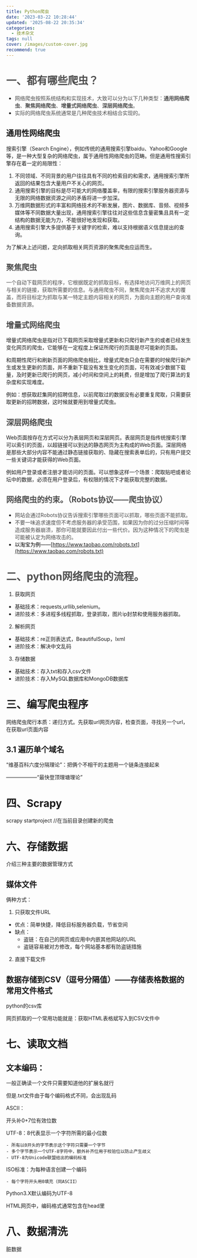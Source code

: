 ```yaml
---
title: Python爬虫
date: '2023-03-22 10:28:44'
updated: '2025-08-22 20:35:34'
categories:
  - 技术杂文
tags: null
cover: /images/custom-cover.jpg
recommend: true
---
```

# <font style="color:rgb(79, 79, 79);">一、都有哪些爬虫？</font>
+ <font style="color:rgb(77, 77, 77);">网络爬虫按照系统结构和实现技术，大致可以分为以下几种类型：</font>**<font style="color:rgb(77, 77, 77);">通用网络爬虫</font>**<font style="color:rgb(77, 77, 77);">、</font>**<font style="color:rgb(77, 77, 77);">聚焦网络爬虫</font>**<font style="color:rgb(77, 77, 77);">、</font>**<font style="color:rgb(77, 77, 77);">增量式网络爬虫</font>**<font style="color:rgb(77, 77, 77);">、</font>**<font style="color:rgb(77, 77, 77);">深层网络爬虫</font>**<font style="color:rgb(77, 77, 77);">。</font>
+ <font style="color:rgb(77, 77, 77);">实际的网络爬虫系统通常是几种爬虫技术相结合实现的。</font>

## 通用性网络爬虫
搜索引擎（Search Engine），例如传统的通用搜索引擎baidu、Yahoo和Google等，是一种大型复杂的网络爬虫，属于通用性网络爬虫的范畴。但是通用性搜索引擎存在着一定的局限性：

1. 不同领域、不同背景的用户往往具有不同的检索目的和需求，通用搜索引擎所返回的结果包含大量用户不关心的网页。
2. 通用搜索引擎的目标是尽可能大的网络覆盖率，有限的搜索引擎服务器资源与无限的网络数据资源之间的矛盾将进一步加深。
3. 万维网数据形式的丰富和网络技术的不断发展，图片、数据库、音频、视频多媒体等不同数据大量出现，通用搜索引擎往往对这些信息含量密集且具有一定结构的数据无能为力，不能很好地发现和获取。
4. 通用搜索引擎大多提供基于关键字的检索，难以支持根据语义信息提出的查询。

为了解决上述问题，定向抓取相关网页资源的聚焦爬虫应运而生。

## <font style="color:rgb(77, 77, 77);">聚焦爬虫</font>
  
<font style="color:rgb(77, 77, 77);">一个自动下载网页的程序，它根据既定的抓取目标，有选择地访问万维网上的网页与相关的链接，获取所需要的信息。与通用爬虫不同，聚焦爬虫并不追求大的覆盖，而将目标定为抓取与某一特定主题内容相关的网页，为面向主题的用户查询准备数据资源。</font>

## <font style="color:rgb(77, 77, 77);">增量式网络爬虫</font>
增量式网络爬虫是指对已下载网页采取增量式更新和只爬行新产生的或者已经发生变化网页的爬虫，它能够在一定程度上保证所爬行的页面是尽可能新的页面。



和周期性爬行和刷新页面的网络爬虫相比，增量式爬虫只会在需要的时候爬行新产生或发生更新的页面，并不重新下载没有发生变化的页面，可有效减少数据下载量，及时更新已爬行的网页，减小时间和空间上的耗费，但是增加了爬行算法的复杂度和实现难度。



例如：想获取赶集网的招聘信息，以前爬取过的数据没有必要重复爬取，只需要获取更新的招聘数据，这时候就要用到增量式爬虫。



## <font style="color:rgb(77, 77, 77);">深层网络爬虫</font>
Web页面按存在方式可以分为表层网页和深层网页。表层网页是指传统搜索引擎可以索引的页面，以超链接可以到达的静态网页为主构成的Web页面。深层网络是那些大部分内容不能通过静态链接获取的、隐藏在搜索表单后的，只有用户提交一些关键词才能获得的Web页面。



例如用户登录或者注册才能访问的页面。可以想象这样一个场景：爬取贴吧或者论坛中的数据，必须在用户登录后，有权限的情况下才能获取完整的数据。

## <font style="color:rgb(79, 79, 79);">网络爬虫的约束。（Robots协议——爬虫协议）</font>
+ <font style="color:rgb(77, 77, 77);">网站会通过Robots协议告诉搜索引擎哪些页面可以抓取，哪些页面不能抓取。</font>
+ <font style="color:rgb(77, 77, 77);">不要一味追求速度但不考虑服务器的承受范围，如果因为你的过分压缩时间等造成服务器崩溃，那你可能就要因此付出一些代价。因为这种情况下的爬虫是可能被认定为网络攻击的。</font>
+ <font style="color:rgb(0, 0, 0);">以淘宝为例——</font>[https://www.taobao.com/robots.txt](https://www.taobao.com/robots.txt)

# <font style="color:rgb(77, 77, 77);">二、</font><font style="color:rgb(79, 79, 79);">python网络爬虫的流程。</font>
1. 获取网页
+ 基础技术：requests,urllib,selenium。
+ 进阶技术：多进程多线程抓取，登录抓取，图片ip封禁和使用服务器抓取。



2. 解析网页
+ 基础技术：re正则表达式，BeautifulSoup，lxml
+ 进阶技术：解决中文乱码



3. 存储数据
+ 基础技术：存入txt和存入csv文件
+ 进阶技术：存入MySQL数据库和MongoDB数据库

# 三、编写爬虫程序
网络爬虫爬行本质：递归方式。先获取url网页内容，检查页面，寻找另一个url，在获取url页面内容

## 3.1 遍历单个域名
“维基百科六度分隔理论”：把俩个不相干的主题用一个链条连接起来

——————“最快登顶理塘理论”



# 四、Scrapy
scrapy startproject  <name>  //在当前目录创建新的爬虫



# 六、存储数据
介绍三种主要的数据管理方式

## 媒体文件
俩种方式：

1. 只获取文件URL
+ 优点：简单快捷，降低目标服务器负载，节省空间
+ 缺点：
    - 盗链：在自己的网页或应用中内嵌其他网站的URL
    - 盗链容易被对方修改，每个网站基本都有防盗链措施
2. 直接下载文件



## 数据存储到CSV（逗号分隔值）——存储表格数据的常用文件格式
python的csv库

网页抓取的一个常用功能就是：获取HTML表格斌写入到CSV文件中

# 七、读取文档
## 文本编码：
一般正确读一个文件只需要知道他的扩展名就行

但是.txt文件由于每个编码格式不同，会出现乱码

ASCII：

开头补0+7位有效位数

UTF-8：8代表显示一个字符所需的最小位数

    - 所有以0开头的字节表示这个字符只需要一个字节
    - 多个字节表示一个UTF-8字符中，额外补齐位用于校验位以防止产生歧义
    - UTF-8为Unicode联盟给出的编码标准

ISO标准：为每种语言创建一个编码

    - 每个字符开头用0填充（同ASCII）



Python3.X默认编码为UTF-8

HTML网页中，编码格式通常包含在head里



# 八、数据清洗
脏数据

